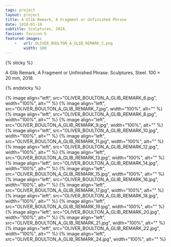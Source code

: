 ```yaml
---
tags: project
layout: project
title: A Glib Remark, A Fragment or Unfinished Phrase
date: 1010-01-10
subtitle: Sculptures, 2018.
favicon: favicon-5
featured-images:
    -   url: OLIVER_BOULTON_A_GLIB_REMARK_2.png
        width: 100
---
```


<style>
    .single-post--content img {
        margin-bottom: -14px;
    }
</style>

{% sticky %}

 A Glib Remark, A Fragment or Unfinished Phrase. Sculptures, Steel. 100 × 20 mm, 2018.

{% endsticky %}

{% image align="left", src="OLIVER_BOULTON_A_GLIB_REMARK_6.jpg", width="100%", alt=""  %}
{% image align="left", src="OLIVER_BOULTON_A_GLIB_REMARK_7.jpg", width="100%", alt=""  %}
{% image align="left", src="OLIVER_BOULTON_A_GLIB_REMARK_8.jpg", width="100%", alt=""  %}
{% image align="left", src="OLIVER_BOULTON_A_GLIB_REMARK_9.jpg", width="100%", alt=""  %}
{% image align="left", src="OLIVER_BOULTON_A_GLIB_REMARK_10.jpg", width="100%", alt="" %}
{% image align="left", src="OLIVER_BOULTON_A_GLIB_REMARK_11.jpg", width="100%", alt="" %}
{% image align="left", src="OLIVER_BOULTON_A_GLIB_REMARK_12.jpg", width="100%", alt="" %}
{% image align="left", src="OLIVER_BOULTON_A_GLIB_REMARK_13.jpg", width="100%", alt="" %}
{% image align="left", src="OLIVER_BOULTON_A_GLIB_REMARK_14.jpg", width="100%", alt="" %}
{% image align="left", src="OLIVER_BOULTON_A_GLIB_REMARK_15.jpg", width="100%", alt="" %}
{% image align="left", src="OLIVER_BOULTON_A_GLIB_REMARK_16.jpg", width="100%", alt="" %}
{% image align="left", src="OLIVER_BOULTON_A_GLIB_REMARK_17.jpg", width="100%", alt="" %}
{% image align="left", src="OLIVER_BOULTON_A_GLIB_REMARK_18.jpg", width="100%", alt="" %}
{% image align="left", src="OLIVER_BOULTON_A_GLIB_REMARK_19.jpg", width="100%", alt="" %}
{% image align="left", src="OLIVER_BOULTON_A_GLIB_REMARK_20.jpg", width="100%", alt="" %}
{% image align="left", src="OLIVER_BOULTON_A_GLIB_REMARK_21.jpg", width="100%", alt="" %}
{% image align="left", src="OLIVER_BOULTON_A_GLIB_REMARK_22.jpg", width="100%", alt="" %}
{% image align="left", src="OLIVER_BOULTON_A_GLIB_REMARK_24.jpg", width="100%", alt="" %}